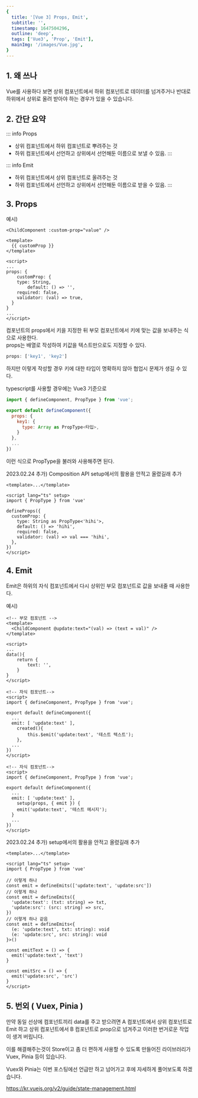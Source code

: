 ```yaml
---
{
  title: '[Vue 3] Props, Emit',
  subtitle: '',
  timestamp: 1647504296,
  outline: 'deep',
  tags: ['Vue3', 'Prop', 'Emit'],
  mainImg: '/images/Vue.jpg',
}
---
```


<PostDetailHeader />

## 1. 왜 쓰나

Vue를 사용하다 보면 상위 컴포넌트에서 하위 컴포넌트로 데이터를 넘겨주거나 반대로 하위에서 상위로 올려 받아야 하는 경우가 있을 수 있습니다.

## 2. 간단 요약

::: info Props

- 상위 컴포넌트에서 하위 컴포넌트로 뿌려주는 것
- 하위 컴포넌트에서 선언하고 상위에서 선언해둔 이름으로 보낼 수 있음.
  :::

::: info Emit

- 하위 컴포넌트에서 상위 컴포넌트로 올려주는 것
- 하위 컴포넌트에서 선언하고 상위에서 선언해둔 이름으로 받을 수 있음.
  :::

## 3. Props

예시)

```vue [부모 컴포넌트]
<ChildComponent :custom-prop="value" />
```

```vue [자식 컴포넌트 ChildComponent.vue]
<template>
  {{ customProp }}
</template>

<script>
...
props: {
	customProp: {
    type: String,
		default: () => '',
    required: false,
    validator: (val) => true,
  }
}
...
</script>
```

컴포넌트의 props에서 키을 지정한 뒤 부모 컴포넌트에서 키에 맞는 값을 보내주는 식으로 사용한다.  
props는 배열로 작성하여 키값을 텍스트만으로도 지정할 수 있다.

```js
props: ['key1', 'key2']
```

하지만 이렇게 작성할 경우 키에 대한 타입이 명확하지 않아 협업시 문제가 생길 수 있다.

typescript를 사용할 경우에는 Vue3 기준으로

```js
import { defineComponent, PropType } from 'vue';

export default defineComponent({
  props: {
    key1: {
      type: Array as PropType<타입>,
    }
  },
  ...
})
```

이런 식으로 PropType을 불러와 사용해주면 된다.

2023.02.24 추가) Composition API setup에서의 활용을 안적고 올렸길래 추가

```vue
<template>...</template>

<script lang="ts" setup>
import { PropType } from 'vue'

defineProps({
  customProp: {
    type: String as PropType<'hihi'>,
    default: () => 'hihi',
    required: false,
    validator: (val) => val === 'hihi',
  },
})
</script>
```

## 4. Emit

Emit은 하위의 자식 컴포넌트에서 다시 상위인 부모 컴포넌트로 값을 보내줄 때 사용한다.

예시)

```vue
<!-- 부모 컴포넌트 -->
<template>
  <ChildComponent @update:text="(val) => (text = val)" />
</template>

<script>
...
data(){
	return {
    	text: '',
    }
}
</script>
```

```vue
<!-- 자식 컴포넌트-->
<script>
import { defineComponent, PropType } from 'vue';

export default defineComponent({
  ...
  emit: [ 'update:text' ],
	created(){
    	this.$emit('update:text', '테스트 텍스트');
	},
  ...
})
</script>
```

```vue
<!-- 자식 컴포넌트-->
<script>
import { defineComponent, PropType } from 'vue';

export default defineComponent({
  ...
  emit: [ 'update:text' ],
	setup(props, { emit }) {
    emit('update:text', '테스트 메시지');
  }
  ...
})
</script>
```

2023.02.24 추가) setup에서의 활용을 안적고 올렸길래 추가

```vue
<template>...</template>

<script lang="ts" setup>
import { PropType } from 'vue'

// 이렇게 하나
const emit = defineEmits(['update:text', 'update:src'])
// 이렇게 하나
const emit = defineEmits({
  'update:text': (txt: string) => txt,
  'update:src': (src: string) => src,
})
// 이렇게 하나 같음
const emit = defineEmits<{
  (e: 'update:text', txt: string): void
  (e: 'update:src', src: string): void
}>()

const emitText = () => {
  emit('update:text', 'text')
}

const emitSrc = () => {
  emit('update:src', 'src')
}
</script>
```

## 5. 번외 ( Vuex, Pinia )

만약 동일 선상에 컴포넌트끼리 data를 주고 받으려면 A 컴포넌트에서 상위 컴포넌트로 Emit 하고 상위 컴포넌트에서 B 컴포넌트로 prop으로 넘겨주고 이러한 번거로운 작업이 생겨 버립니다.

이를 해결해주는것이 Store이고 좀 더 편하게 사용할 수 있도록 만들어진 라이브러리가 Vuex, Pinia 등이 있습니다.

Vuex와 Pinia는 이번 포스팅에선 언급만 하고 넘어가고 후에 자세하게 풀어보도록 하겠습니다.

https://kr.vuejs.org/v2/guide/state-management.html
